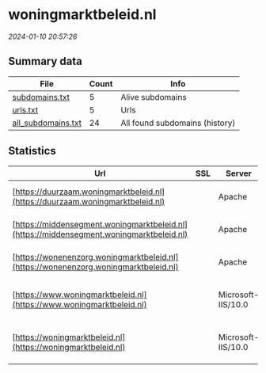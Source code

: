# woningmarktbeleid.nl
*2024-01-10 20:57:26*
## Summary data


| File       | Count | Info |
|------------|-------|------|
|[subdomains.txt](/data/woningmarktbeleid.nl/subdomains.txt)|5|Alive subdomains|
|[urls.txt](/data/woningmarktbeleid.nl/urls.txt)|5|Urls|
|[all_subdomains.txt](/data/woningmarktbeleid.nl/all_subdomains.txt)|24|All found subdomains (history)|


## Statistics


| Url | SSL | Server | Cookie | HSTS | CSP | XFO | XXP | RP | Tech |Title |
|------------|-------|------|------|------|------|------|------|------|------|------|
|[https://duurzaam.woningmarktbeleid.nl](https://duurzaam.woningmarktbeleid.nl)| |Apache| | | | | | :white_check_mark: |Apache HTTP Server|404 Not Found|
|[https://middensegment.woningmarktbeleid.nl](https://middensegment.woningmarktbeleid.nl)| |Apache| | | | | | :white_check_mark: |Apache HTTP Server|404 Not Found|
|[https://wonenenzorg.woningmarktbeleid.nl](https://wonenenzorg.woningmarktbeleid.nl)| |Apache| | | | | | :white_check_mark: |Apache HTTP Server|404 Not Found|
|[https://www.woningmarktbeleid.nl](https://www.woningmarktbeleid.nl)| |Microsoft-IIS/10.0| |:white_check_mark: |:warning: | :white_check_mark: | :white_check_mark: | :white_check_mark: |HSTS IIS:10.0 Windows Server|Document Moved|
|[https://woningmarktbeleid.nl](https://woningmarktbeleid.nl)| |Microsoft-IIS/10.0| |:white_check_mark: |:warning: | :white_check_mark: | :white_check_mark: | :white_check_mark: |HSTS IIS:10.0 Windows Server|Document Moved|